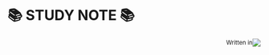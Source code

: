 # 📚 STUDY NOTE 📚


<div align="right" valign="center" style="display:flex; justify-content:end; align-items: center">
    <sup> Written in </sup>
    <img src="https://img.shields.io/badge/Obsidian-%237C3AED?style=flat&logo=obsidian&logoColor=%237C3AED&color=%23FFFFFF">
</div>

